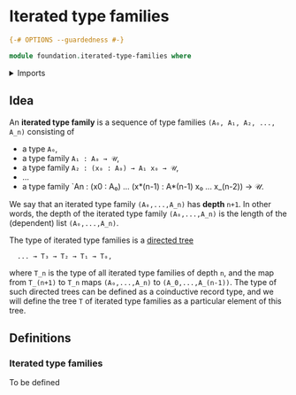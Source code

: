 # Iterated type families

```agda
{-# OPTIONS --guardedness #-}

module foundation.iterated-type-families where
```

<details><summary>Imports</summary>

```agda
open import foundation.universe-levels

open import lists.lists

open import trees.universal-tree
```

</details>

## Idea

An **iterated type family** is a sequence of type families
`(A₀, A₁, A₂, ..., A_n)` consisting of

- a type `A₀`,
- a type family `A₁ : A₀ → 𝒰`,
- a type family `A₂ : (x₀ : A₀) → A₁ x₀ → 𝒰`,
- ...
- a type family `An : (x0 : A₀) ... (x*(n-1) : A*(n-1) x₀ ... x\_(n-2)) → 𝒰.

We say that an iterated type family `(A₀,...,A_n)` has **depth** `n+1`. In other
words, the depth of the iterated type family `(A₀,...,A_n)` is the length of the
(dependent) list `(A₀,...,A_n)`.

The type of iterated type families is a
[directed tree](graph-theory.directed-trees.md)

```text
  ... → T₃ → T₂ → T₁ → T₀,
```

where `T_n` is the type of all iterated type families of depth `n`, and the map
from `T_(n+1)` to `T_n` maps `(A₀,...,A_n)` to `(A_0,...,A_(n-1))`. The type of
such directed trees can be defined as a coinductive record type, and we will
define the tree `T` of iterated type families as a particular element of this
tree.

## Definitions

### Iterated type families

To be defined
